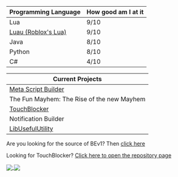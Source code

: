 | Programming Language | How good am I at it |
| -------------------- | ------------------- |
| Lua | 9/10 |
| [Luau (Roblox's Lua)](https://luau-lang.org/) | 9/10 |
| Java | 8/10 |
| Python | 8/10 |
| C# | 4/10 |
   
| Current Projects |
| ----------------|
| [Meta Script Builder](https://www.roblox.com/games/6588310761/MAJOR-UPDATE-Meta-Script-Builder) |
| The Fun Mayhem: The Rise of the new Mayhem |
| [TouchBlocker](https://github.com/RealEthanPlayzDev/TouchBlocker) |
| Notification Builder |
| [LibUsefulUtility](https://github.com/RealEthanPlayzDev/Rblx-LibUsefulUtil/) |

Are you looking for the source of BEv1? Then [click here](https://github.com/RealEthanPlayzDev/BEv1)

Looking for TouchBlocker? [Click here to open the repository page](https://github.com/RealEthanPlayzDev/TouchBlocker)

<a href="https://github.com/anuraghazra/github-readme-stats">
  <img align="center" src="https://github-readme-stats-realethanplayzdev.vercel.app/api?username=RealEthanPlayzDev&count_private=true&show_icons=true" />
</a>
<a href="https://github.com/anuraghazra/github-readme-stats">
  <img align="center" src="https://github-readme-stats-realethanplayzdev.vercel.app/api/top-langs/?username=RealEthanPlayzDev&layout=compact" />
</a>

